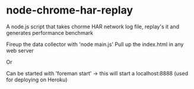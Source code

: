 node-chrome-har-replay
======================

A node.js script that takes chorme HAR network log file, replay's it and generates performance benchmark 

Fireup the data collector with 'node main.js'
Pull up the index.html in any web server

Or

Can be started with 'foreman start'  -> this will start a localhost:8888  (used for deploying on Heroku)


